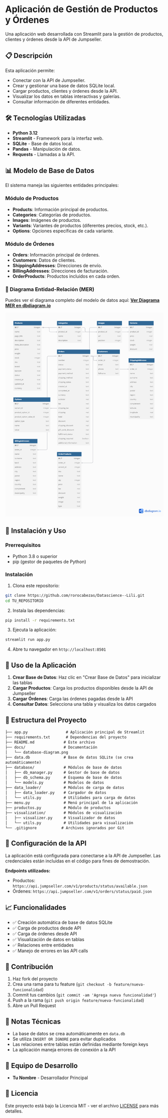 # Aplicación de Gestión de Productos y Órdenes

Una aplicación web desarrollada con Streamlit para la gestión de productos, clientes y órdenes desde la API de Jumpseller.

## 📋 Descripción

Esta aplicación permite:
- Conectar con la API de Jumpseller.
- Crear y gestionar una base de datos SQLite local.
- Cargar productos, clientes y órdenes desde la API.
- Visualizar los datos en tablas interactivas y galerías.
- Consultar información de diferentes entidades.

## 🛠️ Tecnologías Utilizadas

- **Python 3.12**
- **Streamlit** - Framework para la interfaz web.
- **SQLite** - Base de datos local.
- **Pandas** - Manipulación de datos.
- **Requests** - Llamadas a la API.

## 📊 Modelo de Base de Datos

El sistema maneja las siguientes entidades principales:

### Módulo de Productos
- **Products**: Información principal de productos.
- **Categories**: Categorías de productos.
- **Images**: Imágenes de productos.
- **Variants**: Variantes de productos (diferentes precios, stock, etc.).
- **Options**: Opciones específicas de cada variante.

### Módulo de Órdenes
- **Orders**: Información principal de órdenes.
- **Customers**: Datos de clientes.
- **ShippingAddresses**: Direcciones de envío.
- **BillingAddresses**: Direcciones de facturación.
- **OrderProducts**: Productos incluidos en cada orden.

### 🔗 Diagrama Entidad-Relación (MER)

Puedes ver el diagrama completo del modelo de datos aquí:
**[Ver Diagrama MER en dbdiagram.io](https://dbdiagram.io/d/685b59a0f413ba3508b88477)**

![Diagrama MER](docs/database-diagram.png)

## 🚀 Instalación y Uso

### Prerrequisitos
- Python 3.8 o superior
- pip (gestor de paquetes de Python)

### Instalación

1. Clona este repositorio:
```bash
git clone https://github.com/rorocabezas/Datascience--Lili.git
cd TU_REPOSITORIO
```

2. Instala las dependencias:
```bash
pip install -r requirements.txt
```

3. Ejecuta la aplicación:
```bash
streamlit run app.py
```

4. Abre tu navegador en `http://localhost:8501`

## 📱 Uso de la Aplicación

1. **Crear Base de Datos**: Haz clic en "Crear Base de Datos" para inicializar las tablas
2. **Cargar Productos**: Carga los productos disponibles desde la API de Jumpseller
3. **Cargar Órdenes**: Carga las órdenes pagadas desde la API
4. **Consultar Datos**: Selecciona una tabla y visualiza los datos cargados

## 📁 Estructura del Proyecto

```
├── app.py                 # Aplicación principal de Streamlit
├── requirements.txt       # Dependencias del proyecto
├── README.md             # Este archivo
├── docs/                 # Documentación
│   └── database-diagram.png
├── data.db               # Base de datos SQLite (se crea automáticamente)
├── database/             # Módulos de base de datos
│   ├── db_manager.py     # Gestor de base de datos
│   ├── db_schema.py      # Esquema de base de datos
│   └── models.py         # Modelos de datos
├── data_loader/          # Módulos de carga de datos
│   ├── data_loader.py    # Cargador de datos
│   └── utils.py          # Utilidades para carga de datos
├── menu.py               # Menú principal de la aplicación
├── productos.py          # Módulo de productos
├── visualization/        # Módulos de visualización
│   ├── visualizer.py     # Visualizador de datos
│   └── utils.py          # Utilidades para visualización
└── .gitignore           # Archivos ignorados por Git
```

## 🔧 Configuración de la API

La aplicación está configurada para conectarse a la API de Jumpseller. Las credenciales están incluidas en el código para fines de demostración.

**Endpoints utilizados:**
- Productos: `https://api.jumpseller.com/v1/products/status/available.json`
- Órdenes: `https://api.jumpseller.com/v1/orders/status/paid.json`

## 📈 Funcionalidades

- ✅ Creación automática de base de datos SQLite
- ✅ Carga de productos desde API
- ✅ Carga de órdenes desde API  
- ✅ Visualización de datos en tablas
- ✅ Relaciones entre entidades
- ✅ Manejo de errores en las API calls

## 🤝 Contribución

1. Haz fork del proyecto
2. Crea una rama para tu feature (`git checkout -b feature/nueva-funcionalidad`)
3. Commit tus cambios (`git commit -am 'Agrega nueva funcionalidad'`)
4. Push a la rama (`git push origin feature/nueva-funcionalidad`)
5. Abre un Pull Request

## 📝 Notas Técnicas

- La base de datos se crea automáticamente en `data.db`
- Se utiliza `INSERT OR IGNORE` para evitar duplicados
- Las relaciones entre tablas están definidas mediante foreign keys
- La aplicación maneja errores de conexión a la API

## 👥 Equipo de Desarrollo

- **Tu Nombre** - Desarrollador Principal

## 📄 Licencia

Este proyecto está bajo la Licencia MIT - ver el archivo [LICENSE](LICENSE) para más detalles.
